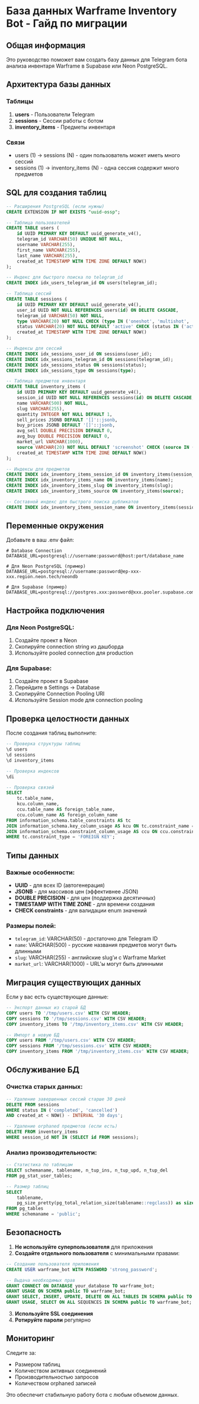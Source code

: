 # База данных Warframe Inventory Bot - Гайд по миграции

## Общая информация
Это руководство поможет вам создать базу данных для Telegram бота анализа инвентаря Warframe в Supabase или Neon PostgreSQL.

## Архитектура базы данных

### Таблицы
1. **users** - Пользователи Telegram
2. **sessions** - Сессии работы с ботом
3. **inventory_items** - Предметы инвентаря

### Связи
- users (1) → sessions (N) - один пользователь может иметь много сессий
- sessions (1) → inventory_items (N) - одна сессия содержит много предметов

## SQL для создания таблиц

```sql
-- Расширения PostgreSQL (если нужны)
CREATE EXTENSION IF NOT EXISTS "uuid-ossp";

-- Таблица пользователей
CREATE TABLE users (
    id UUID PRIMARY KEY DEFAULT uuid_generate_v4(),
    telegram_id VARCHAR(50) UNIQUE NOT NULL,
    username VARCHAR(255),
    first_name VARCHAR(255),
    last_name VARCHAR(255),
    created_at TIMESTAMP WITH TIME ZONE DEFAULT NOW()
);

-- Индекс для быстрого поиска по telegram_id
CREATE INDEX idx_users_telegram_id ON users(telegram_id);

-- Таблица сессий
CREATE TABLE sessions (
    id UUID PRIMARY KEY DEFAULT uuid_generate_v4(),
    user_id UUID NOT NULL REFERENCES users(id) ON DELETE CASCADE,
    telegram_id VARCHAR(50) NOT NULL,
    type VARCHAR(20) NOT NULL CHECK (type IN ('oneshot', 'multishot', 'edit', 'price_update', 'split_excel')),
    status VARCHAR(20) NOT NULL DEFAULT 'active' CHECK (status IN ('active', 'completed', 'cancelled')),
    created_at TIMESTAMP WITH TIME ZONE DEFAULT NOW()
);

-- Индексы для сессий
CREATE INDEX idx_sessions_user_id ON sessions(user_id);
CREATE INDEX idx_sessions_telegram_id ON sessions(telegram_id);
CREATE INDEX idx_sessions_status ON sessions(status);
CREATE INDEX idx_sessions_type ON sessions(type);

-- Таблица предметов инвентаря
CREATE TABLE inventory_items (
    id UUID PRIMARY KEY DEFAULT uuid_generate_v4(),
    session_id UUID NOT NULL REFERENCES sessions(id) ON DELETE CASCADE,
    name VARCHAR(500) NOT NULL,
    slug VARCHAR(255),
    quantity INTEGER NOT NULL DEFAULT 1,
    sell_prices JSONB DEFAULT '[]'::jsonb,
    buy_prices JSONB DEFAULT '[]'::jsonb,
    avg_sell DOUBLE PRECISION DEFAULT 0,
    avg_buy DOUBLE PRECISION DEFAULT 0,
    market_url VARCHAR(1000),
    source VARCHAR(20) NOT NULL DEFAULT 'screenshot' CHECK (source IN ('screenshot', 'excel')),
    created_at TIMESTAMP WITH TIME ZONE DEFAULT NOW()
);

-- Индексы для предметов
CREATE INDEX idx_inventory_items_session_id ON inventory_items(session_id);
CREATE INDEX idx_inventory_items_name ON inventory_items(name);
CREATE INDEX idx_inventory_items_slug ON inventory_items(slug);
CREATE INDEX idx_inventory_items_source ON inventory_items(source);

-- Составной индекс для быстрого поиска дубликатов
CREATE INDEX idx_inventory_items_session_name ON inventory_items(session_id, name);
```

## Переменные окружения

Добавьте в ваш .env файл:

```env
# Database Connection
DATABASE_URL=postgresql://username:password@host:port/database_name

# Для Neon PostgreSQL (пример)
DATABASE_URL=postgresql://username:password@ep-xxx-xxx.region.neon.tech/neondb

# Для Supabase (пример)  
DATABASE_URL=postgresql://postgres.xxx:password@xxx.pooler.supabase.com:5432/postgres
```

## Настройка подключения

### Для Neon PostgreSQL:
1. Создайте проект в Neon
2. Скопируйте connection string из дашборда
3. Используйте pooled connection для production

### Для Supabase:
1. Создайте проект в Supabase
2. Перейдите в Settings → Database
3. Скопируйте Connection Pooling URI
4. Используйте Session mode для connection pooling

## Проверка целостности данных

После создания таблиц выполните:

```sql
-- Проверка структуры таблиц
\d users
\d sessions  
\d inventory_items

-- Проверка индексов
\di

-- Проверка связей
SELECT 
    tc.table_name, 
    kcu.column_name, 
    ccu.table_name AS foreign_table_name,
    ccu.column_name AS foreign_column_name 
FROM information_schema.table_constraints AS tc 
JOIN information_schema.key_column_usage AS kcu ON tc.constraint_name = kcu.constraint_name
JOIN information_schema.constraint_column_usage AS ccu ON ccu.constraint_name = tc.constraint_name
WHERE tc.constraint_type = 'FOREIGN KEY';
```

## Типы данных

### Важные особенности:
- **UUID** - для всех ID (автогенерация)
- **JSONB** - для массивов цен (эффективнее JSON)
- **DOUBLE PRECISION** - для цен (поддержка десятичных)
- **TIMESTAMP WITH TIME ZONE** - для времени создания
- **CHECK constraints** - для валидации enum значений

### Размеры полей:
- `telegram_id`: VARCHAR(50) - достаточно для Telegram ID
- `name`: VARCHAR(500) - русские названия предметов могут быть длинными
- `slug`: VARCHAR(255) - английские slug'и с Warframe Market
- `market_url`: VARCHAR(1000) - URL'ы могут быть длинными

## Миграция существующих данных

Если у вас есть существующие данные:

```sql
-- Экспорт данных из старой БД
COPY users TO '/tmp/users.csv' WITH CSV HEADER;
COPY sessions TO '/tmp/sessions.csv' WITH CSV HEADER;  
COPY inventory_items TO '/tmp/inventory_items.csv' WITH CSV HEADER;

-- Импорт в новую БД
COPY users FROM '/tmp/users.csv' WITH CSV HEADER;
COPY sessions FROM '/tmp/sessions.csv' WITH CSV HEADER;
COPY inventory_items FROM '/tmp/inventory_items.csv' WITH CSV HEADER;
```

## Обслуживание БД

### Очистка старых данных:
```sql
-- Удаление завершенных сессий старше 30 дней
DELETE FROM sessions 
WHERE status IN ('completed', 'cancelled') 
AND created_at < NOW() - INTERVAL '30 days';

-- Удаление orphaned предметов (если есть)
DELETE FROM inventory_items 
WHERE session_id NOT IN (SELECT id FROM sessions);
```

### Анализ производительности:
```sql
-- Статистика по таблицам
SELECT schemaname, tablename, n_tup_ins, n_tup_upd, n_tup_del 
FROM pg_stat_user_tables;

-- Размер таблиц
SELECT 
    tablename,
    pg_size_pretty(pg_total_relation_size(tablename::regclass)) as size
FROM pg_tables 
WHERE schemaname = 'public';
```

## Безопасность

1. **Не используйте суперпользователя** для приложения
2. **Создайте отдельного пользователя** с минимальными правами:

```sql
-- Создание пользователя приложения
CREATE USER warframe_bot WITH PASSWORD 'strong_password';

-- Выдача необходимых прав
GRANT CONNECT ON DATABASE your_database TO warframe_bot;
GRANT USAGE ON SCHEMA public TO warframe_bot;
GRANT SELECT, INSERT, UPDATE, DELETE ON ALL TABLES IN SCHEMA public TO warframe_bot;
GRANT USAGE, SELECT ON ALL SEQUENCES IN SCHEMA public TO warframe_bot;
```

3. **Используйте SSL соединения**
4. **Ротируйте пароли** регулярно

## Мониторинг

Следите за:
- Размером таблиц
- Количеством активных соединений  
- Производительностью запросов
- Количеством orphaned записей

Это обеспечит стабильную работу бота с любым объемом данных.